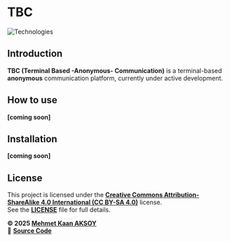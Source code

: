 # TBC
![Technologies](https://skillicons.dev/icons?i=rust,git,docker,vscode)

## Introduction
**TBC (Terminal Based -Anonymous- Communication)** is a terminal-based **anonymous** communication platform, currently under active development.

## How to use
**[coming soon]**

## Installation
**[coming soon]**

## License
This project is licensed under the **[Creative Commons Attribution-ShareAlike 4.0 International (CC BY-SA 4.0)](https://www.creativecommons.org/licenses/by-sa/4.0/)** license.  
See the **[LICENSE](./LICENSE)** file for full details.

**© 2025 [Mehmet Kaan AKSOY](https://github.com/mkaksoy)**  
🔗 **[Source Code](https://github.com/mkaksoy/tbc)**
